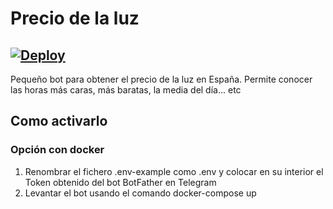 # Precio de la luz
[![Deploy](https://github.com/crakernano/precio-luz-bot/actions/workflows/deploy.yml/badge.svg)](https://github.com/crakernano/precio-luz-bot/actions/workflows/deploy.yml)
---
Pequeño bot para obtener el precio de la luz en España. Permite conocer las horas más caras, más baratas, la media del día... etc

## Como activarlo

### Opción con docker

1. Renombrar el fichero .env-example como .env y colocar en su interior el Token obtenido del bot BotFather en Telegram
2. Levantar el bot usando el comando docker-compose up

 
